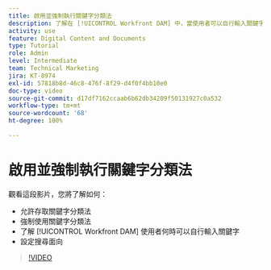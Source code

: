 ```yaml
---
title: 啟用並強制執行關鍵字分類法
description: 了解在 [!UICONTROL Workfront DAM] 中，當使用者可以自行輸入關鍵字或設定搜尋面向時，如何啟用並強制執行關鍵字分類法。
activity: use
feature: Digital Content and Documents
type: Tutorial
role: Admin
level: Intermediate
team: Technical Marketing
jira: KT-8974
exl-id: 57818b8d-46c8-476f-8f29-d4f0f4bb10e0
doc-type: video
source-git-commit: d17df7162ccaab6b62db34209f50131927c0a532
workflow-type: tm+mt
source-wordcount: '68'
ht-degree: 100%

---
```


# 啟用並強制執行關鍵字分類法

觀看這段影片，您將了解如何：

* 允許存取關鍵字分類法
* 強制使用關鍵字分類法
* 了解 [!UICONTROL Workfront DAM] 使用者何時可以自行輸入關鍵字
* 設定搜尋面向

>[!VIDEO](https://video.tv.adobe.com/v/335237/?quality=12&learn=on&enablevpops)
